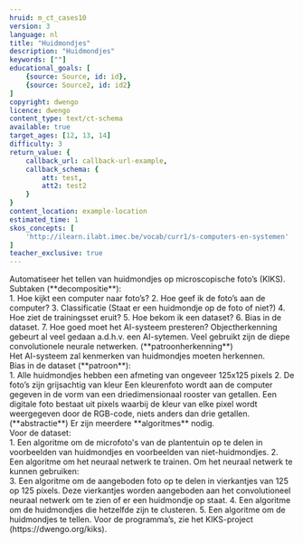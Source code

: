 ```yaml
---
hruid: m_ct_cases10
version: 3
language: nl
title: "Huidmondjes"
description: "Huidmondjes"
keywords: [""]
educational_goals: [
    {source: Source, id: id}, 
    {source: Source2, id: id2}
]
copyright: dwengo
licence: dwengo
content_type: text/ct-schema
available: true
target_ages: [12, 13, 14]
difficulty: 3
return_value: {
    callback_url: callback-url-example,
    callback_schema: {
        att: test,
        att2: test2
    }
}
content_location: example-location
estimated_time: 1
skos_concepts: [
    'http://ilearn.ilabt.imec.be/vocab/curr1/s-computers-en-systemen'
]
teacher_exclusive: true
---
```


<context>
Automatiseer het tellen van huidmondjes op microscopische foto’s (KIKS).
</context>
<decomposition>
Subtaken (**decompositie**):<br>
1. Hoe kijkt een computer naar foto’s?
2. Hoe geef ik de foto’s aan de computer?
3. Classificatie (Staat er een huidmondje op de foto of niet?)
4. Hoe ziet de trainingsset eruit?
5. Hoe bekom ik een dataset?
6. Bias in de dataset.
7. Hoe goed moet het AI-systeem presteren?
</decomposition>
<patternRecognition>
Objectherkenning gebeurt al veel gedaan a.d.h.v. een AI-sytemen. Veel gebruikt zijn de diepe convolutionele neurale netwerken. (**patroonherkenning**)<br>
Het AI-systeem zal kenmerken van huidmondjes moeten herkennen.<br>
Bias in de dataset (**patroon**): <br>
1. Alle huidmondjes hebben een afmeting van ongeveer 125x125 pixels
2. De foto’s zijn grijsachtig van kleur
</patternRecognition>
<abstraction>
Een kleurenfoto wordt aan de computer gegeven in de vorm van een driedimensionaal rooster van getallen. Een digitale foto bestaat uit pixels waarbij de kleur van elke pixel wordt weergegeven door de RGB-code, niets anders dan drie getallen. (**abstractie**)
</abstraction>
<algorithms>
Er zijn meerdere **algoritmes** nodig. <br>
    Voor de dataset:<br>
1. Een algoritme om de microfoto's van de plantentuin op te delen in voorbeelden van huidmondjes en voorbeelden van niet-huidmondjes.
2. Een algoritme om het neuraal netwerk te trainen.
    Om het neuraal netwerk te kunnen gebruiken:<br>
3. Een algoritme om de aangeboden foto op te delen in vierkantjes van 125 op 125 pixels. Deze vierkantjes worden aangeboden aan het convolutioneel neuraal netwerk om te zien of er een huidmondje op staat.
4. Een algoritme om de huidmondjes die hetzelfde zijn te clusteren.    
5. Een algoritme om de huidmondjes te tellen. 
</algorithms>
<implementation>
Voor de programma’s, zie het KIKS-project (https://dwengo.org/kiks).
</implementation>

